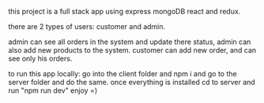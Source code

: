 this project is a full stack app using express mongoDB react and redux.

there are 2 types of users: customer and admin.

admin can see all orders in the system and update there status, admin can also add new products to the system.
customer can add new order, and can see only his orders.

to run this app locally:
go into the client folder and npm i and go to the server folder and do the same.
once everything is installed cd to server and run "npm run dev" enjoy =)
